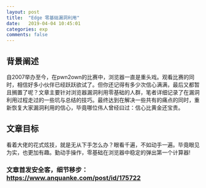 ```yaml
---
layout: post
title:  "Edge 零基础漏洞利用"
date:   2019-04-04 10:45:01
categories: exp
comments: false
---
```

## 背景阐述
自2007举办至今，在pwn2own的比赛中，浏览器一直是重头戏。观看比赛的同时，相信好多小伙伴已经跃跃欲试了。但你还记得有多少次信心满满，最后又都暂且搁置了呢？文章主要针对浏览器漏洞利用零基础的人群，笔者详细记录了在漏洞利用过程走过的一些坑与总结的技巧。最终达到在解决一些共有的痛点的同时，重新恢复大家漏洞利用的信心，毕竟哪位伟人曾经曰过：信心比黄金还宝贵。

 

## 文章目标
看着大佬的花式炫技，就是无从下手怎么办？眼看千遍，不如动手一遍。毕竟眼见为实，也更加有趣。勤动手操作，零基础在浏览器中稳定的弹出第一个计算器!

### 文章首发安全客，细节移步： <a href="https://www.anquanke.com/post/id/175722" target="_blank" >https://www.anquanke.com/post/id/175722</a>
